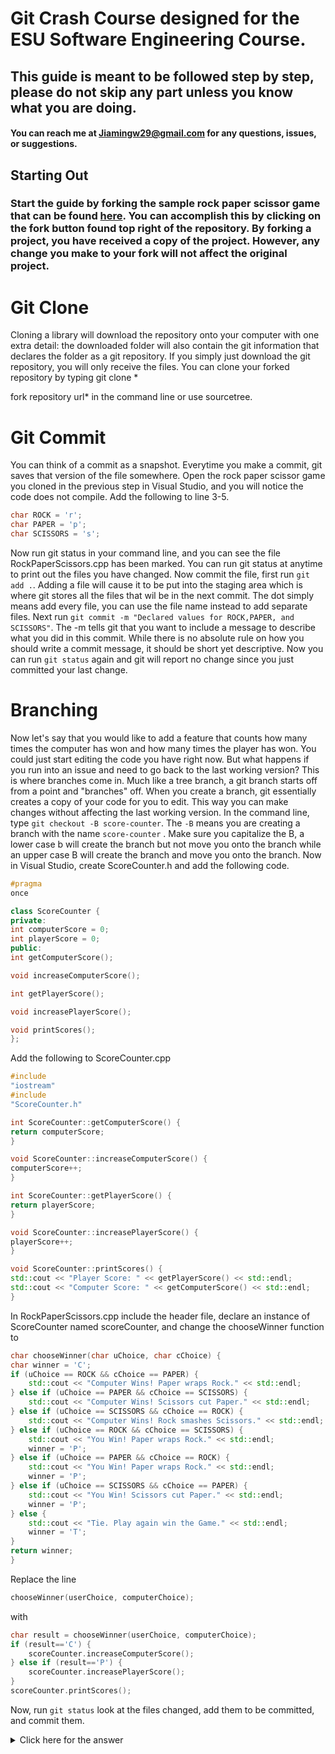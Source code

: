 # Git Crash Course designed for the ESU Software Engineering Course.

## This guide is meant to be followed step by step, please do not skip any part unless you know what you are doing.

#### You can reach me at Jiamingw29@gmail.com for any questions, issues, or suggestions.

## Starting Out

### Start the guide by forking the sample rock paper scissor game that can be found [here](https://duckduckgo.com). You can accomplish this by clicking on the fork button found top right of the repository. By forking a project, you have received a copy of the project. However, any change you make to your fork will not affect the original project.

# Git Clone

Cloning a library will download the repository onto your computer with one extra detail: the downloaded folder will also
contain the git information that declares the folder as a git repository. If you simply just download the git
repository, you will only receive the files. You can clone your forked repository by typing git clone *

fork repository url* in the command line or use sourcetree.

# Git Commit

You can think of a commit as a snapshot. Everytime you make a commit, git saves that version of the file somewhere. Open
the rock paper scissor game you cloned in the previous step in Visual Studio, and you will notice the code does not
compile. Add the following to line 3-5.

```c++
char ROCK = 'r';
char PAPER = 'p';
char SCISSORS = 's';
```

Now run git status in your command line, and you can see the file RockPaperScissors.cpp has been marked. You can run git
status at anytime to print out the files you have changed. Now commit the file, first run ```git add .```. Adding a file
will cause it to be put into the staging area which is where git stores all the files that wil be in the next commit.
The dot simply means add every file, you can use the file name instead to add separate files. Next
run ```git commit -m "Declared values for ROCK,PAPER, and SCISSORS"```. The -m tells git that you want to include a
message to describe what you did in this commit. While there is no absolute rule on how you should write a commit
message, it should be short yet descriptive. Now you can run ```git status``` again and git will report no change since
you just committed your last change.

# Branching

Now let's say that you would like to add a feature that counts how many times the computer has won and how many times
the player has won. You could just start editing the code you have right now. But what happens if you run into an issue
and need to go back to the last working version? This is where branches come in. Much like a tree branch, a git branch
starts off from a point and "branches" off. When you create a branch, git essentially creates a copy of your code for
you to edit. This way you can make changes without affecting the last working version. In the command line,
type ```git checkout -B score-counter```. The ```-B``` means you are creating a branch with the name ```score-counter```
. Make sure you capitalize the B, a lower case b will create the branch but not move you onto the branch while an upper
case B will create the branch and move you onto the branch. Now in Visual Studio, create ScoreCounter.h and add the
following code.

```c++
#pragma
once

class ScoreCounter {
private:
int computerScore = 0;
int playerScore = 0;
public:
int getComputerScore();

void increaseComputerScore();

int getPlayerScore();

void increasePlayerScore();

void printScores();
};
```

Add the following to ScoreCounter.cpp

```c++
#include
"iostream"
#include
"ScoreCounter.h"

int ScoreCounter::getComputerScore() {
return computerScore;
}

void ScoreCounter::increaseComputerScore() {
computerScore++;
}

int ScoreCounter::getPlayerScore() {
return playerScore;
}

void ScoreCounter::increasePlayerScore() {
playerScore++;
}

void ScoreCounter::printScores() {
std::cout << "Player Score: " << getPlayerScore() << std::endl;
std::cout << "Computer Score: " << getComputerScore() << std::endl;
}
```

In RockPaperScissors.cpp include the header file, declare an instance of ScoreCounter named scoreCounter, and change the
chooseWinner function to

```c++
char chooseWinner(char uChoice, char cChoice) {
char winner = 'C';
if (uChoice == ROCK && cChoice == PAPER) {
    std::cout << "Computer Wins! Paper wraps Rock." << std::endl;
} else if (uChoice == PAPER && cChoice == SCISSORS) {
    std::cout << "Computer Wins! Scissors cut Paper." << std::endl;
} else if (uChoice == SCISSORS && cChoice == ROCK) {
    std::cout << "Computer Wins! Rock smashes Scissors." << std::endl;
} else if (uChoice == ROCK && cChoice == SCISSORS) {
    std::cout << "You Win! Paper wraps Rock." << std::endl;
    winner = 'P';
} else if (uChoice == PAPER && cChoice == ROCK) {
    std::cout << "You Win! Paper wraps Rock." << std::endl;
    winner = 'P';
} else if (uChoice == SCISSORS && cChoice == PAPER) {
    std::cout << "You Win! Scissors cut Paper." << std::endl;
    winner = 'P';
} else {
    std::cout << "Tie. Play again win the Game." << std::endl;
    winner = 'T';
}
return winner;
}
```

Replace the line

```c++
chooseWinner(userChoice, computerChoice);
```

with

```c++
char result = chooseWinner(userChoice, computerChoice);
if (result=='C') {
    scoreCounter.increaseComputerScore();
} else if (result=='P') {
    scoreCounter.increasePlayerScore();
}
scoreCounter.printScores();
```
Now, run ```git status``` look at the files changed, add them to be committed, and commit them.
<details>
  <summary>Click here for the answer</summary>
  git status<br>
  git add .<br>
  git commit -m "added score counter feature"
</details>
